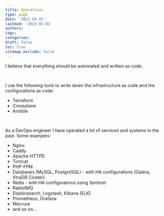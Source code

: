```yaml
---
title: Operations
type: page
date: '2023-03-01'
lastmod: '2023-03-01'
authors:
tags:
categories:
draft: false
toc: true
sitemap_exclude: false
---
```


<div class="bg-secondary-bg rounded px-6 py-6">

I believe that everything should be automated and written as code. 

<!--more-->
<br>

I use the following tools to write down the infrastructure as code and the configurations as code:

- Terraform
- Crossplane
- Ansible

<br>

As a DevOps engineer I have operated a lot of services and systems in the past. Some examples:

- Nginx
- Caddy
- Apache HTTPD
- Tomcat
- PHP-FPM
- Databases (MySQL, PostgreSQL) - with HA configurations (Galera, XtraDB Cluster)
- Redis - with HA configurations using Sentinel
- RabbitMQ
- Elasticsearch, Logstash, Kibana (ELK)
- Prometheus, Grafana
- Mercure
- and so on...

</div>